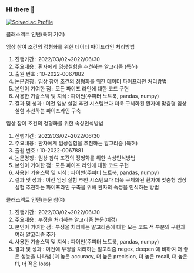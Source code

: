 ### Hi there 👋

[![Solved.ac Profile](http://mazassumnida.wtf/api/generate_badge?boj=inth9198)](https://solved.ac/inth9198)

클래스액트 인턴(특허 기여)

임상 참여 조건의 정형화를 위한 데이터 파이프라인 처리방법
1) 진행기간 : 2022/03/02~2022/06/30
2) 주요내용 : 환자에게 임상실험을 추천하는 알고리즘 (특허)
3) 출원 번호 : 10-2022-0067882
4) 논문명칭 : 임상 참여 조건의 정형화를 위한 데이터 파이프라인 처리방법
5) 본인이 기여한 점 : 모든 파이프 라인에 대한 코드 구현
6) 사용한 기술스택 및 지식 : 파이썬(주피터 노트북, pandas, numpy)
7) 결과 및 성과 : 이전 임상 실험 추천 시스템보다 더욱 구체화된 환자에 맞춤형 임상 실험 추천하는 파이프라인 구축

임상 참여 조건의 정형화를 위한 속성인식방법

1) 진행기간 : 2022/03/02~2022/06/30
2) 주요내용 : 환자에게 임상실험을 추천하는 알고리즘 (특허)
3) 출원 번호 : 10-2022-0067881
4) 논문명칭 : 임상 참여 조건의 정형화를 위한 속성인식방법
5) 본인이 기여한 점 : 모든 파이프 라인에 대한 코드 구현
6) 사용한 기술스택 및 지식 : 파이썬(주피터 노트북, pandas, numpy)
7) 결과 및 성과 : 이전 임상 실험 추천 시스템보다 더욱 구체화된 환자에 맞춤형 임상 실험 추천하는 파이프라인 구축을 위해 환자의 속성을 인식하는 방법

클래스액트 인턴(논문 참여)

1) 진행기간 : 2022/03/02~2022/06/30
2) 주요내용 : 부정을 처리하는 알고리즘 논문(예정)
3) 본인이 기여한 점 : 부정을 처리하는 알고리즘에 대한 모든 코드 적 부분의 구현과 여러 알고리즘 추가
4) 사용한 기술스택 및 지식 : 파이썬(주피터 노트북, pandas, numpy)
5) 결과 및 성과 : 이전에 부정을 처리하는 알고리즘 negex, deepen 에 비하여 더 좋은 성능을 나타냄 (더 높은 accuracy, 더 높은 precision, 더 높은 recall, 더 높은 f1, 더 적은 loss)
